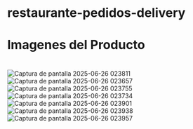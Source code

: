 ﻿# restaurante-pedidos-delivery
#
# Imagenes del Producto
#

 
![Captura de pantalla 2025-06-26 023811](https://github.com/user-attachments/assets/3bcbd1f7-5e86-4420-96b6-3a5ef796d248)
![Captura de pantalla 2025-06-26 023657](https://github.com/user-attachments/assets/0544cd51-4c78-4d27-abb0-01dc2676b2c5)
![Captura de pantalla 2025-06-26 023755](https://github.com/user-attachments/assets/4807cf0c-68e5-47fd-9329-723c3c119593)
![Captura de pantalla 2025-06-26 023734](https://github.com/user-attachments/assets/21befd9b-71fa-4a23-8731-cd924c837c9a)
![Captura de pantalla 2025-06-26 023901](https://github.com/user-attachments/assets/f99d56e3-2c51-487f-808d-2b51f1c2696d)
![Captura de pantalla 2025-06-26 023938](https://github.com/user-attachments/assets/6e680071-da9f-4c71-bb8a-9fe0fea37dec)
![Captura de pantalla 2025-06-26 023957](https://github.com/user-attachments/assets/c4c63058-be2a-418f-95d2-4dccd02b3b75)
